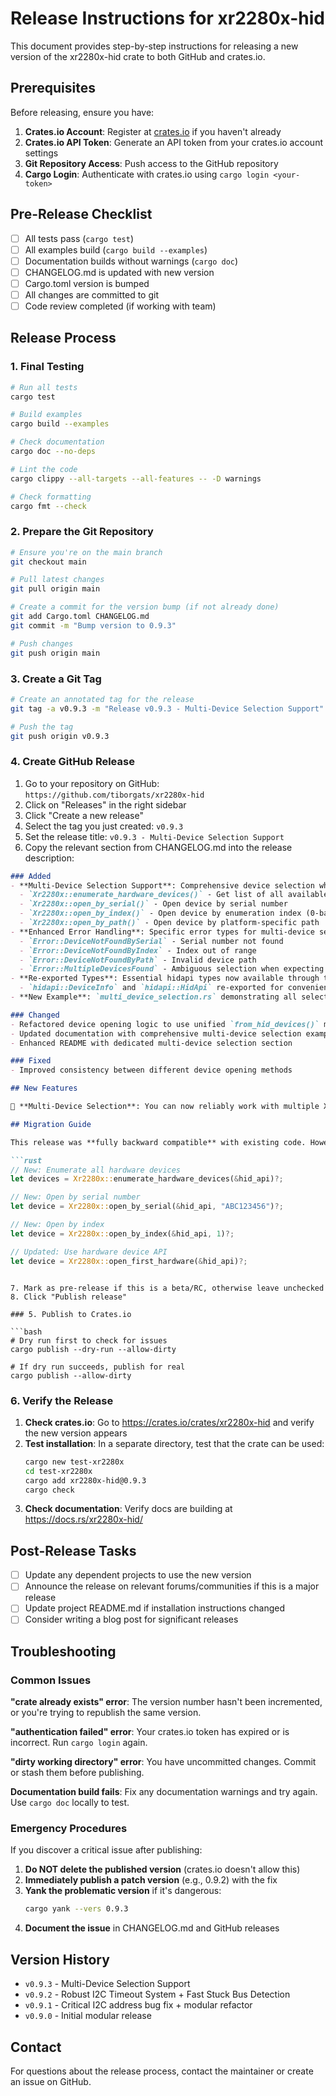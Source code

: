 # Release Instructions for xr2280x-hid

This document provides step-by-step instructions for releasing a new version of the xr2280x-hid crate to both GitHub and crates.io.

## Prerequisites

Before releasing, ensure you have:

1. **Crates.io Account**: Register at [crates.io](https://crates.io/) if you haven't already
2. **Crates.io API Token**: Generate an API token from your crates.io account settings
3. **Git Repository Access**: Push access to the GitHub repository
4. **Cargo Login**: Authenticate with crates.io using `cargo login <your-token>`

## Pre-Release Checklist

- [ ] All tests pass (`cargo test`)
- [ ] All examples build (`cargo build --examples`)
- [ ] Documentation builds without warnings (`cargo doc`)
- [ ] CHANGELOG.md is updated with new version
- [ ] Cargo.toml version is bumped
- [ ] All changes are committed to git
- [ ] Code review completed (if working with team)

## Release Process

### 1. Final Testing

```bash
# Run all tests
cargo test

# Build examples
cargo build --examples

# Check documentation
cargo doc --no-deps

# Lint the code
cargo clippy --all-targets --all-features -- -D warnings

# Check formatting
cargo fmt --check
```

### 2. Prepare the Git Repository

```bash
# Ensure you're on the main branch
git checkout main

# Pull latest changes
git pull origin main

# Create a commit for the version bump (if not already done)
git add Cargo.toml CHANGELOG.md
git commit -m "Bump version to 0.9.3"

# Push changes
git push origin main
```

### 3. Create a Git Tag

```bash
# Create an annotated tag for the release
git tag -a v0.9.3 -m "Release v0.9.3 - Multi-Device Selection Support"

# Push the tag
git push origin v0.9.3
```

### 4. Create GitHub Release

1. Go to your repository on GitHub: `https://github.com/tiborgats/xr2280x-hid`
2. Click on "Releases" in the right sidebar
3. Click "Create a new release"
4. Select the tag you just created: `v0.9.3`
5. Set the release title: `v0.9.3 - Multi-Device Selection Support`
6. Copy the relevant section from CHANGELOG.md into the release description:

```markdown
### Added
- **Multi-Device Selection Support**: Comprehensive device selection when multiple XR2280x devices are connected
  - `Xr2280x::enumerate_hardware_devices()` - Get list of all available XR2280x hardware devices
  - `Xr2280x::open_by_serial()` - Open device by serial number
  - `Xr2280x::open_by_index()` - Open device by enumeration index (0-based)
  - `Xr2280x::open_by_path()` - Open device by platform-specific path
- **Enhanced Error Handling**: Specific error types for multi-device selection failures
  - `Error::DeviceNotFoundBySerial` - Serial number not found
  - `Error::DeviceNotFoundByIndex` - Index out of range
  - `Error::DeviceNotFoundByPath` - Invalid device path
  - `Error::MultipleDevicesFound` - Ambiguous selection when expecting one device
- **Re-exported Types**: Essential hidapi types now available through the crate
  - `hidapi::DeviceInfo` and `hidapi::HidApi` re-exported for convenience
- **New Example**: `multi_device_selection.rs` demonstrating all selection methods

### Changed
- Refactored device opening logic to use unified `from_hid_devices()` method internally
- Updated documentation with comprehensive multi-device selection examples
- Enhanced README with dedicated multi-device selection section

### Fixed
- Improved consistency between different device opening methods

## New Features

🎉 **Multi-Device Selection**: You can now reliably work with multiple XR2280x devices connected to the same system. This release adds comprehensive device selection methods for production environments.

## Migration Guide

This release was **fully backward compatible** with existing code. However, in v0.10.0, the legacy logical device functions were completely removed in favor of the hardware device API. To use the current API:

```rust
// New: Enumerate all hardware devices
let devices = Xr2280x::enumerate_hardware_devices(&hid_api)?;

// New: Open by serial number
let device = Xr2280x::open_by_serial(&hid_api, "ABC123456")?;

// New: Open by index
let device = Xr2280x::open_by_index(&hid_api, 1)?;

// Updated: Use hardware device API
let device = Xr2280x::open_first_hardware(&hid_api)?;
```
```

7. Mark as pre-release if this is a beta/RC, otherwise leave unchecked
8. Click "Publish release"

### 5. Publish to Crates.io

```bash
# Dry run first to check for issues
cargo publish --dry-run --allow-dirty

# If dry run succeeds, publish for real
cargo publish --allow-dirty
```

### 6. Verify the Release

1. **Check crates.io**: Go to https://crates.io/crates/xr2280x-hid and verify the new version appears
2. **Test installation**: In a separate directory, test that the crate can be used:
   ```bash
   cargo new test-xr2280x
   cd test-xr2280x
   cargo add xr2280x-hid@0.9.3
   cargo check
   ```
3. **Check documentation**: Verify docs are building at https://docs.rs/xr2280x-hid/

## Post-Release Tasks

- [ ] Update any dependent projects to use the new version
- [ ] Announce the release on relevant forums/communities if this is a major release
- [ ] Update project README.md if installation instructions changed
- [ ] Consider writing a blog post for significant releases

## Troubleshooting

### Common Issues

**"crate already exists" error**: The version number hasn't been incremented, or you're trying to republish the same version.

**"authentication failed" error**: Your crates.io token has expired or is incorrect. Run `cargo login` again.

**"dirty working directory" error**: You have uncommitted changes. Commit or stash them before publishing.

**Documentation build fails**: Fix any documentation warnings and try again. Use `cargo doc` locally to test.

### Emergency Procedures

If you discover a critical issue after publishing:

1. **Do NOT delete the published version** (crates.io doesn't allow this)
2. **Immediately publish a patch version** (e.g., 0.9.2) with the fix
3. **Yank the problematic version** if it's dangerous:
   ```bash
   cargo yank --vers 0.9.3
   ```
4. **Document the issue** in CHANGELOG.md and GitHub releases

## Version History

- `v0.9.3` - Multi-Device Selection Support
- `v0.9.2` - Robust I2C Timeout System + Fast Stuck Bus Detection
- `v0.9.1` - Critical I2C address bug fix + modular refactor
- `v0.9.0` - Initial modular release

## Contact

For questions about the release process, contact the maintainer or create an issue on GitHub.
